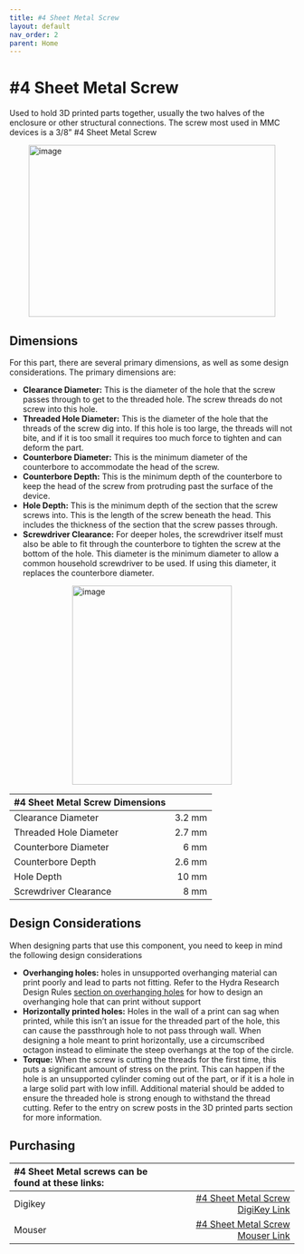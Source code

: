 ```yaml
---
title: #4 Sheet Metal Screw
layout: default
nav_order: 2
parent: Home
---
```


# #4 Sheet Metal Screw

Used to hold 3D printed parts together, usually the two halves of the enclosure or other structural connections. The screw most used in MMC devices is a 3/8” #4 Sheet Metal Screw

<img width="436" height="303" style="display: block; margin: 0 auto" alt="image" src="https://github.com/user-attachments/assets/9854d526-f88e-4fbe-ae1e-c3b95520f021" />

## Dimensions

For this part, there are several primary dimensions, as well as some design considerations. The primary dimensions are:
* **Clearance Diameter:** This is the diameter of the hole that the screw passes through to get to the threaded hole. The screw threads do not screw into this hole.
* **Threaded Hole Diameter:** This is the diameter of the hole that the threads of the screw dig into. If this hole is too large, the threads will not bite, and if it is too small it requires too much force to tighten and can deform the part.
* **Counterbore Diameter:** This is the minimum diameter of the counterbore to accommodate the head of the screw.
* **Counterbore Depth:** This is the minimum depth of the counterbore to keep the head of the screw from protruding past the surface of the device.
* **Hole Depth:** This is the minimum depth of the section that the screw screws into. This is the length of the screw beneath the head. This includes the thickness of the section that the screw passes through. 
* **Screwdriver Clearance:** For deeper holes, the screwdriver itself must also be able to fit through the counterbore to tighten the screw at the bottom of the hole. This diameter is the minimum diameter to allow a common household screwdriver to be used. If using this diameter, it replaces the counterbore diameter. 

<img width="282" height="351" style="display: block; margin: 0 auto" alt="image" src="https://github.com/user-attachments/assets/bb176449-d061-4e35-8d49-5418c4012f12" />



| **#4 Sheet Metal Screw Dimensions** |        |
| :--------------------- | -----: | 
| Clearance Diameter     | 3.2 mm |
| Threaded Hole Diameter | 2.7 mm |
| Counterbore Diameter   | 6 mm   |
| Counterbore Depth      | 2.6 mm |
| Hole Depth             | 10 mm  |
| Screwdriver Clearance  | 8 mm   |

## Design Considerations

When designing parts that use this component, you need to keep in mind the following design considerations
* **Overhanging holes:** holes in unsupported overhanging material can print poorly and lead to parts not fitting. Refer to the Hydra Research Design Rules [section on overhanging holes](https://www.hydraresearch3d.com/design-rules#unsupported-holes) for how to design an overhanging hole that can print without support
* **Horizontally printed holes:** Holes in the wall of a print can sag when printed, while this isn’t an issue for the threaded part of the hole, this can cause the passthrough hole to not pass through wall. When designing a hole meant to print horizontally, use a circumscribed octagon instead to eliminate the steep overhangs at the top of the circle. 
* **Torque:** When the screw is cutting the threads for the first time, this puts a significant amount of stress on the print. This can happen if the hole is an unsupported cylinder coming out of the part, or if it is a hole in a large solid part with low infill. Additional material should be added to ensure the threaded hole is strong enough to withstand the thread cutting. Refer to the entry on screw posts in the 3D printed parts section for more information.

## Purchasing

 | **#4 Sheet Metal screws can be found at these links:** |        |
| :--------------------- | -----: | 
| Digikey     | [#4 Sheet Metal Screw DigiKey Link](https://www.digikey.ca/en/products/detail/serpac/6005/307599)|
| Mouser | [#4 Sheet Metal Screw Mouser Link](https://www.mouser.ca/ProductDetail/SERPAC/6005?qs=f95KBKa1t%252BoPqs5qKc4pog%3D%3D) |
